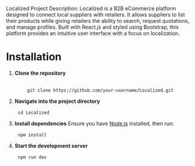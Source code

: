 Localized
Project Description:
Localized is a B2B eCommerce platform designed to connect local suppliers with retailers. It allows suppliers to list their products while giving retailers the ability to search, request quotations, and manage profiles. Built with React.js and styled using Bootstrap, this platform provides an intuitive user interface with a focus on localization.

<h1>Installation</h1>
<ol> 
 <li><strong>Clone the repository</strong> <pre> 
    <code>git clone https://github.com/your-username/Localized.git</code> </pre></li>
 <li><strong>Navigate into the project directory</strong> <pre> <code>cd Localized</code> </pre></li>  <li><strong>Install dependencies</strong> Ensure you have <a href="https://nodejs.org/">Node.js</a> installed, then run: <pre> <code>npm install</code> </pre></li>
 <li><strong>Start the development server</strong> <pre> <code>npm run dev</code> </pre></li> 
</ol>
